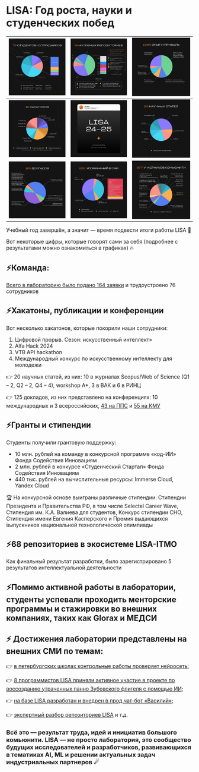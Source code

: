# LISA: Год роста, науки и студенческих побед

| ![results_team](images/results_team.jpeg)   | ![results_dev](images/results_dev.jpeg)   | ![results_exp](images/results_exp.jpeg)             |
|------------------------------------------------------------------|-------------------------------------------|-------------------------------------------------------------------------|
| ![results_hacks](images/results_hacks.jpeg) | ![results_logo](images/results_logo.jpeg) | ![results_articles](images/results_articles.jpeg)   |
| ![results_conf](images/results_conf.jpeg)   | ![results_mm](images/results_mm.jpeg) | ![results_community](images/results_community.jpeg) |


Учебный год завершён, а значит — время подвести итоги работы LISA 🚀

Вот некоторые цифры, которые говорят сами за себя (подробнее с результатами можно ознакомиться в графиках) 🔥

## ⚡Команда: 
[Всего в лабораторию было подано 164 заявки](https://vk.com/wall-223020743_91) и трудоустроено 76 сотрудников

## ⚡Хакатоны, публикации и конференции
Вот несколько хакатонов, которые покорили наши сотрудники:
1. Цифровой прорыв. Сезон: искусственный интеллект»
2. Alfa Hack 2024
3. VTB API hackathon
4. Международный конкурс по искусственному интеллекту для молодежи

👉 20 научных статей, из них: 10 в журналах Scopus/Web of Science (Q1 – 2, Q2 – 2, Q4 – 4), workshop A*, 3 в ВАК и 6 
 в РИНЦ

👉 125 докладов, из них представлено на конференциях: 10 международных и 3 всероссийских, [43 на ППС](https://vk.com/wall-223020743_105) и [55 на КМУ](https://vk.com/wall-223020743_118)

## ⚡Гранты и стипендии
Студенты получили грантовую поддержку:
- 10 млн. рублей на команду в конкурсной программе «код-ИИ» Фонда Содействия Инновациям
- 2 млн. рублей в конкурсе «Студенческий Стартап» Фонда Содействия Инновациям
- 440 тыс. рублей на вычислительные ресурсы: Immerse Cloud, Yandex Cloud

🏆 На конкурсной основе выиграны различные стипендии:
Стипендии Президента и Правительства РФ, в том числе Selectel Career Wave, Стипендия им. К.А. Валиева для студентов, 
Конкурс стипендии СНО, Стипендия имени Евгения Касперского и Премия выдающихся выпускников национальной технологической 
олимпиады

## ⚡68 репозиториев в экосистеме LISA-ITMO
Как финальный результат разработки, было зарегистрировано 5 результатов интеллектуальной деятельности

## ⚡Помимо активной работы в лаборатории, студенты успевали проходить менторские программы и стажировки во внешних компаниях, таких как Glorax и МЕДСИ

## ⚡ Достижения лаборатории представлены на внешних СМИ по темам:
👉 [в петербургских школах контрольные работы проверяет нейросеть](https://rg.ru/2025/07/07/reg-szfo/rutinu-zabral-ii.html);

👉 [8 программистов LISA приняли активное участие в проекте по воссозданию утраченных панно Зубовского флигеля с 
помощью ИИ](https://www.sobaka.ru/entertainment/art/200182);

👉 [на базе LISA разработан и внедрен в прод чат-бот «Василий»](https://vk.com/wall438285231_12942);

👉 [экспертный разбор репозиториев LISA](https://vk.com/lisa.itmo?from=groups&w=wall-223020743_136) и т.д.

### Всё это — результат труда, идей и инициатив большого комьюнити. LISA — не просто лаборатория, это сообщество будущих исследователей и разработчиков, развивающихся в тематиках AI, ML и решении актуальных задач индустриальных партнеров ☄